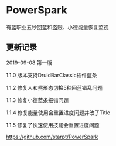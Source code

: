 # PowerSpark

有蓝职业五秒回蓝和盗贼、小德能量恢复监视

## 更新记录
2019-09-08 第一版

1.1.0 版本支持DruidBarClassic插件蓝条

1.1.2 修复人和熊形态切换5秒回蓝错乱问题

1.1.3 修复小德蓝条报错问题

1.1.4 修复能量使用会重置进度问题并改了Title

1.1.5 修复了快速使用技能会重置进度问题

https://github.com/starpt/PowerSpark
